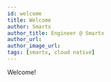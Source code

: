 ```yaml
---
id: welcome
title: Welcome
author: Smartx
author_title: Engineer @ Smartx
author_url:
author_image_url:
tags: [smartx, cloud native]
---
```


Welcome!